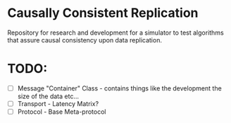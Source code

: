 # Causally Consistent Replication
Repository for research and development for a simulator to test algorithms that assure causal consistency upon data replication.

# TODO:

- [ ] Message "Container" Class - contains things like the development the size of the data etc...
- [ ] Transport - Latency Matrix?
- [ ] Protocol - Base Meta-protocol